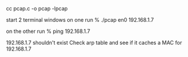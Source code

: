 cc pcap.c -o pcap -lpcap



start 2 terminal windows
on one run
% ./pcap en0 192.168.1.7

on the other run
% ping 192.168.1.7


192.168.1.7 shouldn't exist
Check arp table and see if it caches a MAC for 192.168.1.7

